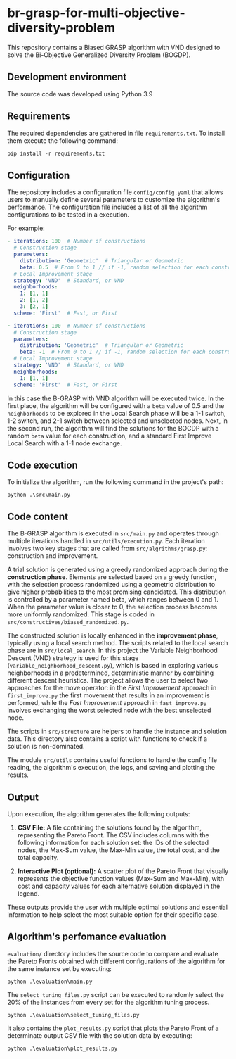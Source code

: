 # br-grasp-for-multi-objective-diversity-problem
This repository contains a Biased GRASP algorithm with VND designed to solve the Bi-Objective Generalized Diversity Problem (BOGDP).

## Development environment

The source code was developed using Python 3.9

## Requirements

The required dependencies are gathered in file ```requirements.txt```. To install them execute the following command:

```python
pip install -r requirements.txt
```

## Configuration
The repository includes a configuration file ```config/config.yaml``` that allows users to manually define several parameters to customize the algorithm's performance. The configuration file includes a list of all the algorithm configurations to be tested in a execution.

For example:

```yaml
- iterations: 100  # Number of constructions
  # Construction stage
  parameters:
    distribution: 'Geometric'  # Triangular or Geometric
    beta: 0.5  # From 0 to 1 // if -1, random selection for each construction
  # Local Improvement stage
  strategy: 'VND'  # Standard, or VND
  neighborhoods:
    1: [1, 1]
    2: [1, 2]
    3: [2, 1]
  scheme: 'First'  # Fast, or First

- iterations: 100  # Number of constructions
  # Construction stage
  parameters:
    distribution: 'Geometric'  # Triangular or Geometric
    beta: -1  # From 0 to 1 // if -1, random selection for each construction
  # Local Improvement stage
  strategy: 'VND'  # Standard, or VND
  neighborhoods:
    1: [1, 1]
  scheme: 'First'  # Fast, or First
```

In this case the B-GRASP with VND algorithm will be executed twice. In the first place, the algorithm will be configured with a `beta` value of 0.5 and the `neighborhoods` to be explored in the Local Search phase will be a 1-1 switch, 1-2 switch, and 2-1 switch between selected and unselected nodes. Next, in the second run, the algorithm will find the solutions for the BOCDP with a random `beta` value for each construction, and a standard First Improve Local Search with a 1-1 node exchange.

## Code execution

To initialize the algorithm, run the following command in the project's path:

```console
python .\src\main.py
```

## Code content

The B-GRASP algorithm is executed in ```src/main.py``` and operates through multiple iterations handled in ```src/utils/execution.py```. Each iteration involves two key stages that are called from ```src/algrithms/grasp.py```: construction and improvement.

A trial solution is generated using a greedy randomized approach during the **construction phase**. Elements are selected based on a greedy function, with the selection process randomized using a geometric distribution to give higher probabilities to the most promising candidated. This distribution is controlled by a parameter named beta, which ranges between 0 and 1. When the parameter value is closer to 0, the selection process becomes more uniformly randomized. This stage is coded in ```src/constructives/biased_randomized.py```.

The constructed solution is locally enhanced in the **improvement phase**, typically using a local search method. The scripts related to the local search phase are in ```src/local_search```. In this project the Variable Neighborhood Descent (VND) strategy is used for this stage (```variable_neighborhood_descent.py```), which is based in exploring various neighborhoods in a predetermined, deterministic manner by combining different descent heuristics. The project allows the user to select two approaches for the move operator: in the *First Improvement* approach in ```first_improve.py``` the first movement that results in an improvement is performed, while the *Fast Improvement* approach in ```fast_improve.py``` involves exchanging the worst selected node with the best unselected node.


The scripts in ```src/structure``` are helpers to handle the instance and solution data. This directory also contains a script with functions to check if a solution is non-dominated.

The module ```src/utils``` contains useful functions to handle the config file reading, the algorithm's execution, the logs, and saving and plotting the results.


## Output

Upon execution, the algorithm generates the following outputs:

1.	**CSV File:** A file containing the solutions found by the algorithm, representing the Pareto Front. The CSV includes columns with the following information for each solution set: the IDs of the selected nodes, the Max-Sum value, the Max-Min value, the total cost, and the total capacity.

2.	**Interactive Plot (optional):** A scatter plot of the Pareto Front that visually represents the objective function values (Max-Sum and Max-Min), with cost and capacity values for each alternative solution displayed in the legend.

These outputs provide the user with multiple optimal solutions and essential information to help select the most suitable option for their specific case.


## Algorithm's perfomance evaluation

```evaluation/``` directory includes the source code to compare and evaluate the Pareto Fronts obtained with different configurations of the algorithm for the same instance set by executing:

```console
python .\evaluation\main.py
```

The ```select_tuning_files.py``` script can be executed to randomly select the 20% of the instances from every set for the algorithm tuning process.

```console
python .\evaluation\select_tuning_files.py
```

It also contains the ```plot_results.py``` script that plots the Pareto Front of a determinate output CSV file with the solution data by executing:

```console
python .\evaluation\plot_results.py
```
